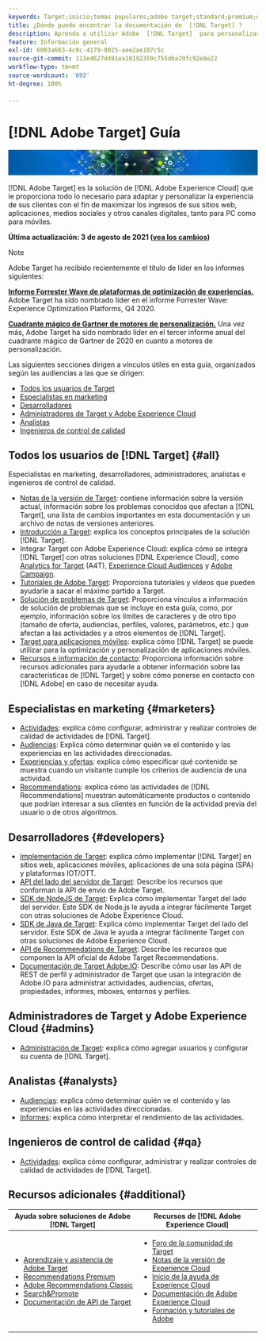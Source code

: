 ```yaml
---
keywords: Target;inicio;temas populares;adobe target;standard;premium;documentación de target;documentación de adobe target;Creative Cloud
title: ¿Dónde puedo encontrar la documentación de  [!DNL Target] ?
description: Aprenda a utilizar Adobe  [!DNL Target]  para personalizar la experiencia de sus clientes con el fin de maximizar los ingresos de sus sitios web y móviles, aplicaciones y otros canales digitales.
feature: Información general
exl-id: 6003a663-4c0c-4179-8025-aee2ae107c5c
source-git-commit: 113e4627d491ea10192359c755dba29fc92e8e22
workflow-type: tm+mt
source-wordcount: '693'
ht-degree: 100%

---
```


# [!DNL Adobe Target] Guía

![Banner](assets/target-home-banner-simple.png)

[!DNL Adobe Target] es la solución de [!DNL Adobe Experience Cloud] que le proporciona todo lo necesario para adaptar y personalizar la experiencia de sus clientes con el fin de maximizar los ingresos de sus sitios web, aplicaciones, medios sociales y otros canales digitales, tanto para PC como para móviles.

**Última actualización: 3 de agosto de 2021 ([vea los cambios](r-release-notes/doc-change.md))**

>[!NOTE]
>
>Adobe Target ha recibido recientemente el título de líder en los informes siguientes:
>
>**[Informe Forrester Wave de plataformas de optimización de experiencias.](https://blog.adobe.com/en/2020/11/24/adobe-named-leader-in-forrester-wave-report-experience-optimization-platforms.html)** Adobe Target ha sido nombrado líder en el informe Forrester Wave: Experience Optimization Platforms, Q4 2020.
>
>**[Cuadrante mágico de Gartner de motores de personalización.](https://theblog.adobe.com/adobe-again-named-leader-in-gartner-magic-quadrant-for-personalization-engines/)** Una vez más, Adobe Target ha sido nombrado líder en el tercer informe anual del cuadrante mágico de Gartner de 2020 en cuanto a motores de personalización.

Las siguientes secciones dirigen a vínculos útiles en esta guía, organizados según las audiencias a las que se dirigen:

- [Todos los usuarios de Target](#all)
- [Especialistas en marketing](#marketers)
- [Desarrolladores](#developers)
- [Administradores de Target y Adobe Experience Cloud](#admins)
- [Analistas](#analysts)
- [Ingenieros de control de calidad](#qa)

## Todos los usuarios de [!DNL Target] {#all}

Especialistas en marketing, desarrolladores, administradores, analistas e ingenieros de control de calidad.

- [Notas de la versión de Target](r-release-notes/release-notes.md): contiene información sobre la versión actual, información sobre los problemas conocidos que afectan a [!DNL Target], una lista de cambios importantes en esta documentación y un archivo de notas de versiones anteriores.
- [Introducción a Target](c-intro/intro.md): explica los conceptos principales de la solución [!DNL Target].
- Integrar Target con Adobe Experience Cloud: explica cómo se integra [!DNL Target] con otras soluciones [!DNL Experience Cloud], como [Analytics for Target](/help/c-integrating-target-with-mac/a4t/a4t.md) (A4T), [Experience Cloud Audiences](/help/c-integrating-target-with-mac/mmp.md) y [Adobe Campaign](/help/c-integrating-target-with-mac/campaign-and-target.md).
- [Tutoriales de Adobe Target](https://experienceleague.adobe.com/docs/target-learn/tutorials/overview.html?lang=es): Proporciona tutoriales y vídeos que pueden ayudarle a sacar el máximo partido a Target.
- [Solución de problemas de Target](r-troubleshooting-target/troubleshooting-target.md): Proporciona vínculos a información de solución de problemas que se incluye en esta guía, como, por ejemplo, información sobre los límites de caracteres y de otro tipo (tamaño de oferta, audiencias, perfiles, valores, parámetros, etc.) que afectan a las actividades y a otros elementos de [!DNL Target].
- [Target para aplicaciones móviles](c-target-mobile-app/target-mobile-app.md): explica cómo [!DNL Target] se puede utilizar para la optimización y personalización de aplicaciones móviles.
- [Recursos e información de contacto](cmp-resources-and-contact-information.md): Proporciona información sobre recursos adicionales para ayudarle a obtener información sobre las características de [!DNL Target] y sobre cómo ponerse en contacto con [!DNL Adobe] en caso de necesitar ayuda.

## Especialistas en marketing {#marketers}

- [Actividades](c-activities/activities.md): explica cómo configurar, administrar y realizar controles de calidad de actividades de [!DNL Target].
- [Audiencias](c-target/target.md): Explica cómo determinar quién ve el contenido y las experiencias en las actividades direccionadas.
- [Experiencias y ofertas](c-experiences/experiences.md): explica cómo especificar qué contenido se muestra cuando un visitante cumple los criterios de audiencia de una actividad.
- [Recommendations](c-recommendations/recommendations.md): explica cómo las actividades de [!DNL Recommendations] muestran automáticamente productos o contenido que podrían interesar a sus clientes en función de la actividad previa del usuario o de otros algoritmos.

## Desarrolladores {#developers}

- [Implementación de Target](c-implementing-target/implementing-target.md): explica cómo implementar [!DNL Target] en sitios web, aplicaciones móviles, aplicaciones de una sola página (SPA) y plataformas IOT/OTT.
- [API del lado del servidor de Target](https://developers.adobetarget.com/api/delivery-api/): Describe los recursos que conforman la API de envío de Adobe Target.
- [SDK de NodeJS de Target](https://github.com/adobe/target-nodejs-sdk): Explica cómo implementar Target del lado del servidor. Este SDK de Node.js le ayuda a integrar fácilmente Target con otras soluciones de Adobe Experience Cloud.
- [SDK de Java de Target](https://github.com/adobe/target-java-sdk): Explica cómo implementar Target del lado del servidor. Este SDK de Java le ayuda a integrar fácilmente Target con otras soluciones de Adobe Experience Cloud.
- [API de Recommendations de Target](https://developers.adobetarget.com/api/recommendations/): Describe los recursos que componen la API oficial de Adobe Target Recommendations.
- [Documentación de Target Adobe.IO](http://developers.adobetarget.com/api/#introduction): Describe cómo usar las API de REST de perfil y administrador de Target que usan la integración de Adobe.IO para administrar actividades, audiencias, ofertas, propiedades, informes, mboxes, entornos y perfiles.

## Administradores de Target y Adobe Experience Cloud {#admins}

- [Administración de Target](administrating-target/administrating-target.md): explica cómo agregar usuarios y configurar su cuenta de [!DNL Target].

## Analistas {#analysts}

- [Audiencias](c-target/target.md): explica cómo determinar quién ve el contenido y las experiencias en las actividades direccionadas.
- [Informes](c-reports/reports.md): explica cómo interpretar el rendimiento de las actividades.

## Ingenieros de control de calidad {#qa}

- [Actividades](c-activities/activities.md): explica cómo configurar, administrar y realizar controles de calidad de actividades de [!DNL Target].

## Recursos adicionales {#additional}

| Ayuda sobre soluciones de Adobe [!DNL Target] | Recursos de [!DNL Adobe Experience Cloud] |
|--- |--- |
| <ul><li>[Aprendizaje y asistencia de Adobe Target](https://helpx.adobe.com/es/support/target.html)</li><li>[Recommendations Premium](c-recommendations/recommendations.md)</li><li>[Adobe Recommendations Classic](/help/assets/adobe-recommendations-classic.pdf)</li><li>[Search&amp;Promote](https://experienceleague.adobe.com/docs/search-promote/using/sp-home.html?lang=es)</li><li>[Documentación de API de Target](c-implementing-target/c-api-and-sdk-overview/api-and-sdk-overview.md)</li></ul> | <ul><li>[Foro de la comunidad de Target](https://forums.adobe.com/community/experience-cloud/marketing-cloud/target)</li><li>[Notas de la versión de Experience Cloud](https://experienceleague.adobe.com/docs/release-notes/experience-cloud/current.html?lang=es)</li><li>[Inicio de la ayuda de Experience Cloud](https://helpx.adobe.com/es/support/experience-cloud.html)</li><li>[Documentación de Adobe Experience Cloud](https://experienceleague.adobe.com/docs/experience-cloud/user-guides/home.html?lang=es)</li><li>[Formación y tutoriales de Adobe](https://helpx.adobe.com/learning.html?promoid=KAUDK)</li></ul> |  |
